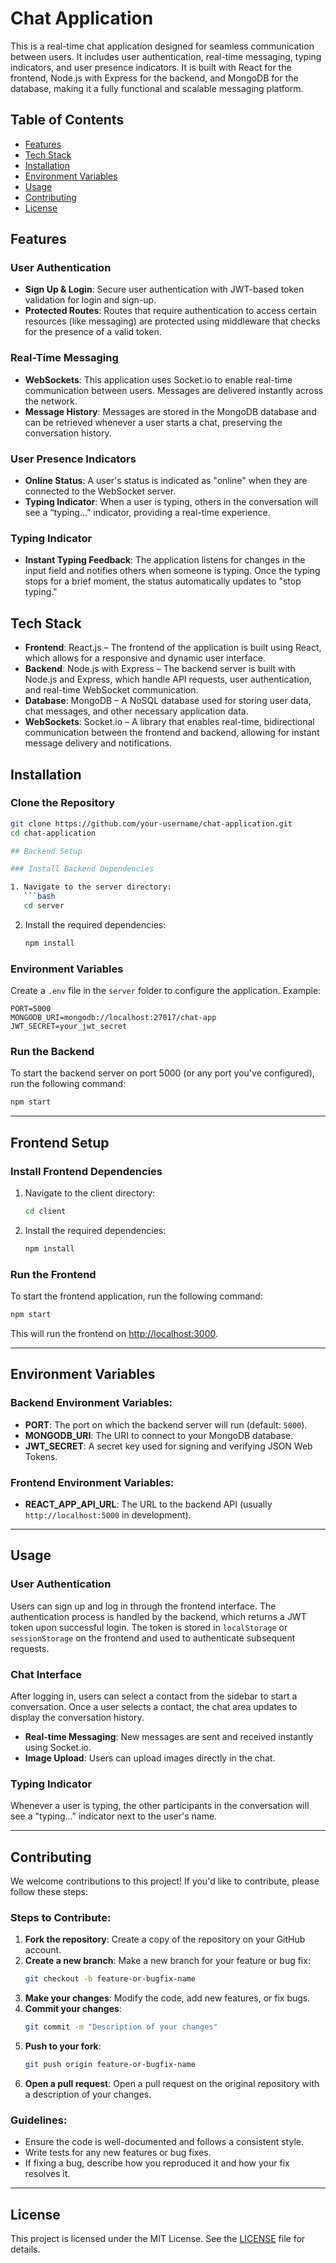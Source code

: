 # Chat Application

This is a real-time chat application designed for seamless communication between users. It includes user authentication, real-time messaging, typing indicators, and user presence indicators. It is built with React for the frontend, Node.js with Express for the backend, and MongoDB for the database, making it a fully functional and scalable messaging platform.

## Table of Contents
- [Features](#features)
- [Tech Stack](#tech-stack)
- [Installation](#installation)
- [Environment Variables](#environment-variables)
- [Usage](#usage)
- [Contributing](#contributing)
- [License](#license)

## Features

### User Authentication
- **Sign Up & Login**: Secure user authentication with JWT-based token validation for login and sign-up.
- **Protected Routes**: Routes that require authentication to access certain resources (like messaging) are protected using middleware that checks for the presence of a valid token.

### Real-Time Messaging
- **WebSockets**: This application uses Socket.io to enable real-time communication between users. Messages are delivered instantly across the network.
- **Message History**: Messages are stored in the MongoDB database and can be retrieved whenever a user starts a chat, preserving the conversation history.

### User Presence Indicators
- **Online Status**: A user's status is indicated as "online" when they are connected to the WebSocket server.
- **Typing Indicator**: When a user is typing, others in the conversation will see a “typing...” indicator, providing a real-time experience.

### Typing Indicator
- **Instant Typing Feedback**: The application listens for changes in the input field and notifies others when someone is typing. Once the typing stops for a brief moment, the status automatically updates to "stop typing."

## Tech Stack
- **Frontend**: React.js – The frontend of the application is built using React, which allows for a responsive and dynamic user interface.
- **Backend**: Node.js with Express – The backend server is built with Node.js and Express, which handle API requests, user authentication, and real-time WebSocket communication.
- **Database**: MongoDB – A NoSQL database used for storing user data, chat messages, and other necessary application data.
- **WebSockets**: Socket.io – A library that enables real-time, bidirectional communication between the frontend and backend, allowing for instant message delivery and notifications.

## Installation

### Clone the Repository
```bash
git clone https://github.com/your-username/chat-application.git
cd chat-application

## Backend Setup

### Install Backend Dependencies

1. Navigate to the server directory:
   ```bash
   cd server
   ```

2. Install the required dependencies:
   ```bash
   npm install
   ```

### Environment Variables

Create a `.env` file in the `server` folder to configure the application. Example:

```env
PORT=5000
MONGODB_URI=mongodb://localhost:27017/chat-app
JWT_SECRET=your_jwt_secret
```

### Run the Backend

To start the backend server on port 5000 (or any port you've configured), run the following command:

```bash
npm start
```

---

## Frontend Setup

### Install Frontend Dependencies

1. Navigate to the client directory:
   ```bash
   cd client
   ```

2. Install the required dependencies:
   ```bash
   npm install
   ```

### Run the Frontend

To start the frontend application, run the following command:

```bash
npm start
```

This will run the frontend on [http://localhost:3000](http://localhost:3000).

---

## Environment Variables

### Backend Environment Variables:
- **PORT**: The port on which the backend server will run (default: `5000`).
- **MONGODB_URI**: The URI to connect to your MongoDB database.
- **JWT_SECRET**: A secret key used for signing and verifying JSON Web Tokens.

### Frontend Environment Variables:
- **REACT_APP_API_URL**: The URL to the backend API (usually `http://localhost:5000` in development).

---

## Usage

### User Authentication

Users can sign up and log in through the frontend interface. The authentication process is handled by the backend, which returns a JWT token upon successful login. The token is stored in `localStorage` or `sessionStorage` on the frontend and used to authenticate subsequent requests.

### Chat Interface

After logging in, users can select a contact from the sidebar to start a conversation. Once a user selects a contact, the chat area updates to display the conversation history. 

- **Real-time Messaging**: New messages are sent and received instantly using Socket.io.
- **Image Upload**: Users can upload images directly in the chat.

### Typing Indicator

Whenever a user is typing, the other participants in the conversation will see a "typing..." indicator next to the user's name.

---

## Contributing

We welcome contributions to this project! If you'd like to contribute, please follow these steps:

### Steps to Contribute:
1. **Fork the repository**: Create a copy of the repository on your GitHub account.
2. **Create a new branch**: Make a new branch for your feature or bug fix:
   ```bash
   git checkout -b feature-or-bugfix-name
   ```
3. **Make your changes**: Modify the code, add new features, or fix bugs.
4. **Commit your changes**: 
   ```bash
   git commit -m "Description of your changes"
   ```
5. **Push to your fork**:
   ```bash
   git push origin feature-or-bugfix-name
   ```
6. **Open a pull request**: Open a pull request on the original repository with a description of your changes.

### Guidelines:
- Ensure the code is well-documented and follows a consistent style.
- Write tests for any new features or bug fixes.
- If fixing a bug, describe how you reproduced it and how your fix resolves it.

---

## License

This project is licensed under the MIT License. See the [LICENSE](LICENSE) file for details.
